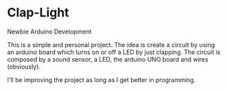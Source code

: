 # Clap-Light
Newbie Arduino Development

This is a simple and personal project. The idea is create a circuit by using an arduino board which turns on or off
a LED by just clapping. The circuit is composed by a sound sensor, a LED, the arduino UNO board and wires (obviously).

I'll be improving the project as long as I get better in programming.

